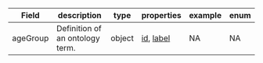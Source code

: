 |Field | description | type | properties | example | enum|
| ---| ---| ---| ---| ---| --- |
| ageGroup | Definition of an ontology term. | object | [id](./id.md), [label](./label.md) | NA | NA|
